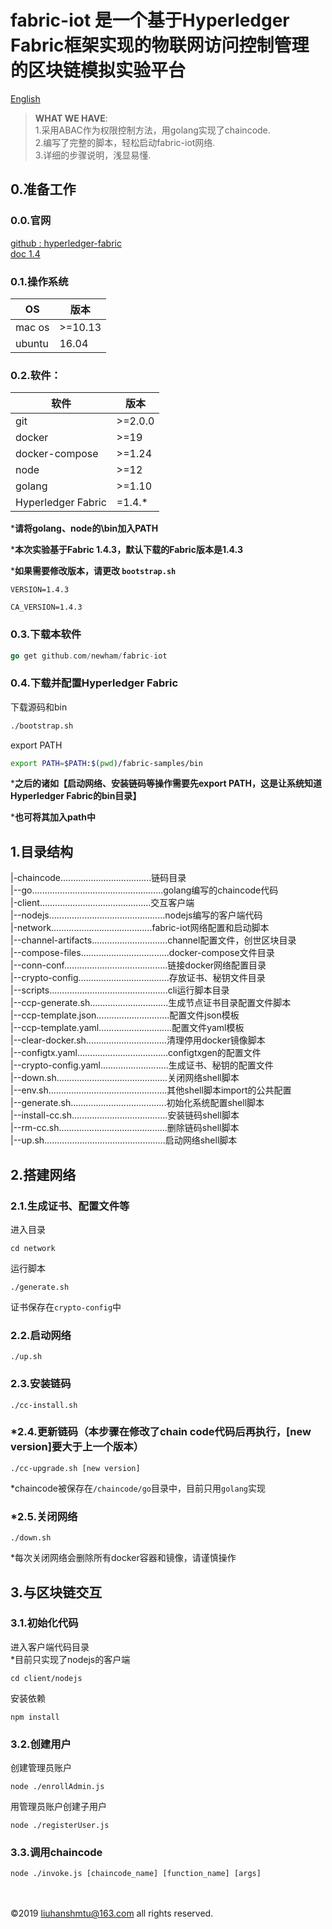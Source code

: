 # fabric-iot 是一个基于Hyperledger Fabric框架实现的物联网访问控制管理的区块链模拟实验平台
[English](/README.en.md)  
> **WHAT WE HAVE**:  
> 1.采用ABAC作为权限控制方法，用golang实现了chaincode.  
> 2.编写了完整的脚本，轻松启动fabric-iot网络.  
> 3.详细的步骤说明，浅显易懂.    

## 0.准备工作
### 0.0.官网
[ github : hyperledger-fabric](https://github.com/hyperledger/fabric)  
[ doc 1.4 ](https://hyperledger-fabric.readthedocs.io/en/release-1.4/)

### 0.1.操作系统
OS|版本
-|-
mac os|>=10.13
ubuntu|16.04  

### 0.2.软件：  
软件|版本
-|-
git|>=2.0.0
docker|>=19
docker-compose|>=1.24
node|>=12
golang|>=1.10
Hyperledger Fabric|=1.4.*

***请将golang、node的\bin加入PATH**

***本次实验基于Fabric 1.4.3，默认下载的Fabric版本是1.4.3**

***如果需要修改版本，请更改 `bootstrap.sh`**
```
VERSION=1.4.3

CA_VERSION=1.4.3
```


### 0.3.下载本软件
```go
go get github.com/newham/fabric-iot
```

### 0.4.下载并配置Hyperledger Fabric
下载源码和bin  
```bash
./bootstrap.sh
```
export PATH
```bash
export PATH=$PATH:$(pwd)/fabric-samples/bin
```
***之后的诸如【启动网络、安装链码等操作需要先export PATH，这是让系统知道Hyperledger Fabric的bin目录】**  

***也可将其加入path中**

## 1.目录结构

|-chaincode....................................链码目录  
|--go....................................................golang编写的chaincode代码  
|-client............................................交互客户端  
|--nodejs..............................................nodejs编写的客户端代码  
|-network........................................fabric-iot网络配置和启动脚本  
|--channel-artifacts..............................channel配置文件，创世区块目录  
|--compose-files...................................docker-compose文件目录  
|--conn-conf.........................................链接docker网络配置目录  
|--crypto-config....................................存放证书、秘钥文件目录  
|--scripts...............................................cli运行脚本目录  
|--ccp-generate.sh...............................生成节点证书目录配置文件脚本  
|--ccp-template.json.............................配置文件json模板  
|--ccp-template.yaml.............................配置文件yaml模板  
|--clear-docker.sh................................清理停用docker镜像脚本  
|--configtx.yaml....................................configtxgen的配置文件  
|--crypto-config.yaml...........................生成证书、秘钥的配置文件  
|--down.sh............................................关闭网络shell脚本  
|--env.sh...............................................其他shell脚本import的公共配置  
|--generate.sh......................................初始化系统配置shell脚本  
|--install-cc.sh......................................安装链码shell脚本  
|--rm-cc.sh...........................................删除链码shell脚本  
|--up.sh................................................启动网络shell脚本  
## 2.搭建网络
### 2.1.生成证书、配置文件等
进入目录  
```shell
cd network
```
运行脚本  
```shell
./generate.sh
```
证书保存在`crypto-config`中
### 2.2.启动网络
```shell
./up.sh
```
### 2.3.安装链码
```shell
./cc-install.sh
```
### *2.4.更新链码（本步骤在修改了chain code代码后再执行，[new version]要大于上一个版本）
```shell
./cc-upgrade.sh [new version]
```
*chaincode被保存在`/chaincode/go`目录中，目前只用`golang`实现  
### *2.5.关闭网络
```shell
./down.sh
```
*每次关闭网络会删除所有docker容器和镜像，请谨慎操作
## 3.与区块链交互
### 3.1.初始化代码
进入客户端代码目录  
*目前只实现了nodejs的客户端  
```shell
cd client/nodejs
```
安装依赖
```shell
npm install
```
### 3.2.创建用户
创建管理员账户
```shell
node ./enrollAdmin.js
```
用管理员账户创建子用户
```shell
node ./registerUser.js
```
### 3.3.调用chaincode
```shell
node ./invoke.js [chaincode_name] [function_name] [args]
```

<br>
<br>
©2019 <a href="mailto:liuhanshmtu@163.com">liuhanshmtu@163.com</a> all rights reserved.
